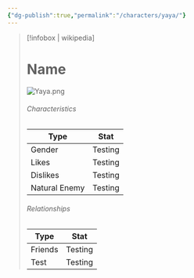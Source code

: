 ```yaml
---
{"dg-publish":true,"permalink":"/characters/yaya/"}
---
```


> [!infobox | wikipedia] 
> # Name
> ![Yaya.png](/img/user/Images/Yaya.png)
> ###### Characteristics
> | Type | Stat |
> | ---- | ---- |
> | Gender | Testing |
> | Likes | Testing |
> | Dislikes | Testing |
> | Natural Enemy | Testing |
> 
> ###### Relationships
> | Type | Stat |
> | ---- | ---- |
> | Friends | Testing |
> | Test | Testing |